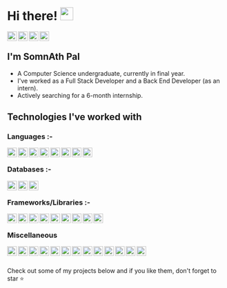 # Hi there! <img src="https://raw.githubusercontent.com/iampavangandhi/iampavangandhi/master/gifs/Hi.gif" width="30px">

<a href="https://www.linkedin.com/in/skywalker11/">
  <img align="left" alt="SomnAth | LinkdeIn" width="22px" src="https://cdn.jsdelivr.net/npm/simple-icons@v3/icons/linkedin.svg" />
</a>
<a href="https://www.instagram.com/wingman__7/">
  <img align="left" alt="SomnAth | Insta" width="22px" src="https://cdn.jsdelivr.net/npm/simple-icons@v3/icons/instagram.svg" />
</a>
<a href="https://twitter.com/wingman__7">
  <img align="left" alt="SomnAth | Twitter" width="22px" src="https://cdn.jsdelivr.net/npm/simple-icons@v3/icons/twitter.svg" />
</a>
<a href="https://stackoverflow.com/users/9582533/somnath-pal">
  <img align="left" alt="SomnAth | Stackoverflow" width="22px" src="https://cdn.jsdelivr.net/npm/simple-icons@v3/icons/stackoverflow.svg" />
</a>

<br/>

## I'm SomnAth Pal
- A Computer Science undergraduate, currently in final year.
- I've worked as a Full Stack Developer and a Back End Developer (as an intern).
- Actively searching for a 6-month internship.

## Technologies I've worked with
### Languages :-
<img align="left" alt="SomnAth | Twitter" width="22px" src="https://cdn.jsdelivr.net/npm/simple-icons@v3/icons/python.svg" />
<img align="left" alt="SomnAth | Twitter" width="22px" src="https://cdn.jsdelivr.net/npm/simple-icons@v3/icons/c.svg" />
<img align="left" alt="SomnAth | Twitter" width="22px" src="https://cdn.jsdelivr.net/npm/simple-icons@v3/icons/cplusplus.svg" />
<img align="left" alt="SomnAth | Twitter" width="22px" src="https://cdn.jsdelivr.net/npm/simple-icons@v3/icons/java.svg" />
<img align="left" alt="SomnAth | Twitter" width="22px" src="https://cdn.jsdelivr.net/npm/simple-icons@v3/icons/javascript.svg" />
<img align="left" alt="SomnAth | Twitter" width="22px" src="https://cdn.jsdelivr.net/npm/simple-icons@v3/icons/r.svg" />
<img align="left" alt="SomnAth | Twitter" width="22px" src="https://cdn.jsdelivr.net/npm/simple-icons@v3/icons/html5.svg" />
<img align="left" alt="SomnAth | Twitter" width="22px" src="https://cdn.jsdelivr.net/npm/simple-icons@v3/icons/css3.svg" />

<br/>

### Databases :-
<img align="left" alt="SomnAth | Twitter" width="22px" src="https://cdn.jsdelivr.net/npm/simple-icons@v3/icons/mysql.svg" />
<img align="left" alt="SomnAth | Twitter" width="22px" src="https://cdn.jsdelivr.net/npm/simple-icons@v3/icons/postgresql.svg" />
<img align="left" alt="SomnAth | Twitter" width="22px" src="https://cdn.jsdelivr.net/npm/simple-icons@v3/icons/sqlite.svg" />
<!--<img align="left" alt="SomnAth | Twitter" width="22px" src="https://cdn.jsdelivr.net/npm/simple-icons@v3/icons/mongodb.svg" />-->

<br/>

### Frameworks/Libraries :-
<img align="left" alt="SomnAth | Twitter" width="22px" src="https://cdn.jsdelivr.net/npm/simple-icons@v3/icons/django.svg" />
<img align="left" alt="SomnAth | Twitter" width="22px" src="https://cdn.jsdelivr.net/npm/simple-icons@v3/icons/react.svg" />
<img align="left" alt="SomnAth | Twitter" width="22px" src="https://cdn.jsdelivr.net/npm/simple-icons@v3/icons/reactrouter.svg" />
<img align="left" alt="SomnAth | Twitter" width="22px" src="https://cdn.jsdelivr.net/npm/simple-icons@v3/icons/qt.svg" />
<img align="left" alt="SomnAth | Twitter" width="22px" src="https://cdn.jsdelivr.net/npm/simple-icons@v3/icons/flask.svg" />
<!--<img align="left" alt="SomnAth | Twitter" width="22px" src="https://cdn.jsdelivr.net/npm/simple-icons@v3/icons/node-dot-js.svg" />-->
<img align="left" alt="SomnAth | Twitter" width="22px" src="https://cdn.jsdelivr.net/npm/simple-icons@v3/icons/bootstrap.svg" />
<img align="left" alt="SomnAth | Twitter" width="22px" src="https://cdn.jsdelivr.net/npm/simple-icons@v3/icons/scikit-learn.svg" />
<img align="left" alt="SomnAth | Twitter" width="22px" src="https://cdn.jsdelivr.net/npm/simple-icons@v3/icons/pandas.svg" />
<img align="left" alt="SomnAth | Twitter" width="22px" src="https://cdn.jsdelivr.net/npm/simple-icons@v3/icons/numpy.svg" />

<br/>

### Miscellaneous
<img align="left" alt="SomnAth | Twitter" width="22px" src="https://cdn.jsdelivr.net/npm/simple-icons@v3/icons/git.svg" />
<img align="left" alt="SomnAth | Twitter" width="22px" src="https://cdn.jsdelivr.net/npm/simple-icons@v3/icons/github.svg" />
<img align="left" alt="SomnAth | Twitter" width="22px" src="https://cdn.jsdelivr.net/npm/simple-icons@v3/icons/jirasoftware.svg" />
<img align="left" alt="SomnAth | Twitter" width="22px" src="https://cdn.jsdelivr.net/npm/simple-icons@v3/icons/linux.svg" />
<img align="left" alt="SomnAth | Twitter" width="22px" src="https://cdn.jsdelivr.net/npm/simple-icons@v3/icons/windows.svg" />
<img align="left" alt="SomnAth | Twitter" width="22px" src="https://cdn.jsdelivr.net/npm/simple-icons@v3/icons/postman.svg" />
<img align="left" alt="SomnAth | Twitter" width="22px" src="https://cdn.jsdelivr.net/npm/simple-icons@v3/icons/androidstudio.svg" />
<img align="left" alt="SomnAth | Twitter" width="22px" src="https://cdn.jsdelivr.net/npm/simple-icons@v3/icons/pycharm.svg" />
<img align="left" alt="SomnAth | Twitter" width="22px" src="https://cdn.jsdelivr.net/npm/simple-icons@v3/icons/intellijidea.svg" />
<img align="left" alt="SomnAth | Twitter" width="22px" src="https://cdn.jsdelivr.net/npm/simple-icons@v3/icons/rstudio.svg" />
<img align="left" alt="SomnAth | Twitter" width="22px" src="https://cdn.jsdelivr.net/npm/simple-icons@v3/icons/visualstudiocode.svg" />
<img align="left" alt="SomnAth | Twitter" width="22px" src="https://cdn.jsdelivr.net/npm/simple-icons@v3/icons/amazonaws.svg" />
<img align="left" alt="SomnAth | Twitter" width="22px" src="https://cdn.jsdelivr.net/npm/simple-icons@v3/icons/firebase.svg" />

<br/><br/>

Check out some of my projects below and if you like them, don't forget to star :star:
